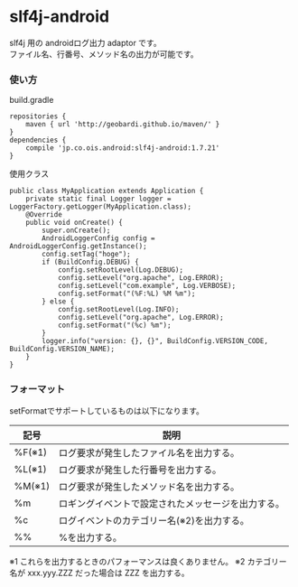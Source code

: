 # slf4j-android
slf4j 用の androidログ出力 adaptor です。  
ファイル名、行番号、メソッド名の出力が可能です。

### 使い方
build.gradle
```
repositories {
    maven { url 'http://geobardi.github.io/maven/' }
}
dependencies {
    compile 'jp.co.ois.android:slf4j-android:1.7.21'
}
```

使用クラス
```
public class MyApplication extends Application {
    private static final Logger logger = LoggerFactory.getLogger(MyApplication.class);
    @Override
    public void onCreate() {
        super.onCreate();
        AndroidLoggerConfig config = AndroidLoggerConfig.getInstance();
        config.setTag("hoge");
        if (BuildConfig.DEBUG) {
            config.setRootLevel(Log.DEBUG);
            config.setLevel("org.apache", Log.ERROR);
            config.setLevel("com.example", Log.VERBOSE);
            config.setFormat("(%F:%L) %M %m");
        } else {
            config.setRootLevel(Log.INFO);
            config.setLevel("org.apache", Log.ERROR);
            config.setFormat("(%c) %m");
        }
        logger.info("version: {}, {}", BuildConfig.VERSION_CODE, BuildConfig.VERSION_NAME);
    }
}
```

### フォーマット
setFormatでサポートしているものは以下になります。

| 記号 | 説明 |
| --- | --- |
| %F(※1) | ログ要求が発生したファイル名を出力する。 |
| %L(※1) | ログ要求が発生した行番号を出力する。 |
| %M(※1) | ログ要求が発生したメソッド名を出力する。 |
| %m | ロギングイベントで設定されたメッセージを出力する。 |
| %c | ログイベントのカテゴリー名(※2)を出力する。 |
| %% | %を出力する。 |

※1 これらを出力するときのパフォーマンスは良くありません。
※2 カテゴリー名が xxx.yyy.ZZZ だった場合は ZZZ を出力する。

